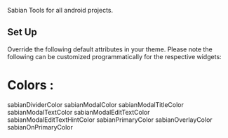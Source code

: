 Sabian Tools for all android projects.

## Set Up

Override the following default attributes in your theme. Please note the following can be customized 
programmatically for the respective widgets:

# Colors : 
 sabianDividerColor
 sabianModalColor
 sabianModalTitleColor
 sabianModalTextColor
 sabianModalEditTextColor
 sabianModalEditTextHintColor
 sabianPrimaryColor
 sabianOverlayColor
 sabianOnPrimaryColor
 